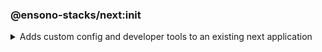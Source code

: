 ### @ensono-stacks/next:init

<details>
<summary>Adds custom config and developer tools to an existing next application</summary>

The next init generator will add a custom ESlint config to an existing NextJs application, install `eslint-plugin-testing-library` to the project. as well as update project.json with a custom test config to allow coverage collection from [jest](https://jestjs.io/). 

## Prerequisites

An existing [Next](https://nextjs.org/) application

## Usage

```bash
nx g @ensono-stacks/next:init
```

### Command line arguments

The following command line arguments are available:

| Option    | Description           | Type      | Accepted Values   |Default            |
| ---       | -------------------   | ---       | ---               | ---               |
| --project | Name of the existing next application  | string   |  nameOfApplication       | N/A              |

### Generator Output
##### The next init plugin will 

- Update ESLint config with Ensono Stacks best practices


- Install [eslint-plugin-testing-library](https://github.com/testing-library/eslint-plugin-testing-library) to allow best practices and anticipate common mistakes when writing tests with Testing Library
```json title="/package.json"
"dependencies": {
    ...otherDependencies
    "eslint-plugin-testing-library": "5.9.1",
},
```

- Update `project.json` NX test command with a custom test config to allow for coverage collection


</details>